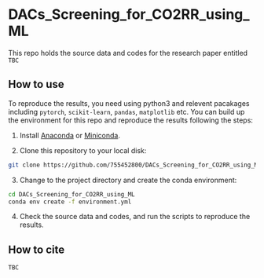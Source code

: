 # DACs_Screening_for_CO2RR_using_ML

This repo holds the source data and codes for the research paper entitled  `TBC`

## How to use

To reproduce the results, you need using python3 and relevent pacakages including `pytorch`, `scikit-learn`, `pandas`,  `matplotlib` etc.
You can build up the environment for this repo and reproduce the results following the steps:

1. Install [Anaconda](https://www.anaconda.com/) or [Miniconda](https://docs.conda.io/en/latest/miniconda.html).


2. Clone this repository to your local disk:

```bash
git clone https://github.com/755452800/DACs_Screening_for_CO2RR_using_ML.git
```

3. Change to the project directory and create the conda environment:

```bash
cd DACs_Screening_for_CO2RR_using_ML
conda env create -f environment.yml
```

4. Check the source data and codes, and run the scripts to reproduce the results.

## How to cite

`TBC`
